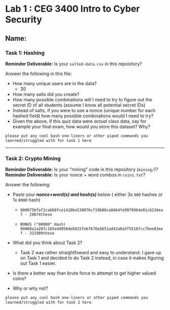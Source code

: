 # Lab 1 : CEG 3400 Intro to Cyber Security

## Name:

### Task 1: Hashing

**Reminder Deliverable:** Is your `salted-data.csv` in this repository?

Answer the following in this file:

* How many unique users are in the data?
	* 30
* How many salts did you create?
* How many possible combinations will I need to try to figure out the secret ID
  of all students (assume I know all potential secret IDs)
* Instead of salts, if you were to use a nonce (unique number for each hashed
  field) how many possible combinations would I need to try?
* Given the above, if this quiz data were *actual* class data, say for example
  your final exam, how would you store this dataset?  Why?

```bash
please put any cool bash one-liners or other piped commands you
learned/struggled with for task 1 here
```

---

### Task 2: Crypto Mining

**Reminder Deliverable:** Is your "mining" code in this repository (`mining/`)?
**Reminder Deliverable:** Is your nonce + word combos in `coins.txt`?

Answer the following:

* Paste your ***nonce+word(s) and hash(s)*** below ( either 3x `000` hashes or 1x `0000`
hash)

	* `000075bfaf2cabb0fce1410be530076cf19b88ca8464fe9979964e01c6234ea7 - 28074these`

	* `BONUS ("00000" Hash) 00000a1a28fc165e4d058deb815feb7670a5651ad42a0a5f55107cc7bee83eef - 321909these`

* What did you think about Task 2?
	* Task 2 was rather straightfoward and easy to understand. I gave up on Task 1 and decided to do Task 2 instead, in case it makes figuring out Task 1 easier.
* Is there a better way than brute force to attempt to get higher valued coins?
* Why or why not?


```bash
please put any cool bash one-liners or other piped commands you
learned/struggled with for task 2 here
```

